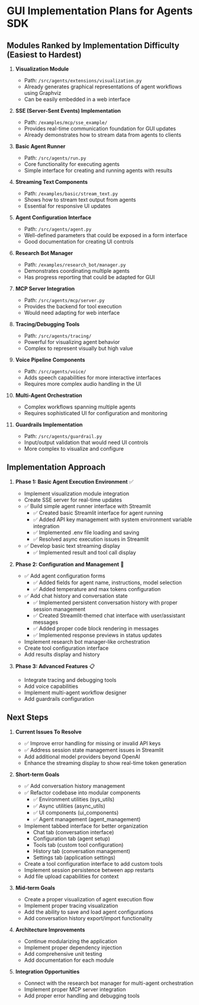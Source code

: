 # GUI Implementation Plans for Agents SDK

## Modules Ranked by Implementation Difficulty (Easiest to Hardest)

1. **Visualization Module**
   - Path: `/src/agents/extensions/visualization.py`
   - Already generates graphical representations of agent workflows using Graphviz
   - Can be easily embedded in a web interface

2. **SSE (Server-Sent Events) Implementation**
   - Path: `/examples/mcp/sse_example/`
   - Provides real-time communication foundation for GUI updates
   - Already demonstrates how to stream data from agents to clients

3. **Basic Agent Runner**
   - Path: `/src/agents/run.py`
   - Core functionality for executing agents
   - Simple interface for creating and running agents with results

4. **Streaming Text Components**
   - Path: `/examples/basic/stream_text.py`
   - Shows how to stream text output from agents
   - Essential for responsive UI updates

5. **Agent Configuration Interface**
   - Path: `/src/agents/agent.py`
   - Well-defined parameters that could be exposed in a form interface
   - Good documentation for creating UI controls

6. **Research Bot Manager**
   - Path: `/examples/research_bot/manager.py`
   - Demonstrates coordinating multiple agents
   - Has progress reporting that could be adapted for GUI

7. **MCP Server Integration**
   - Path: `/src/agents/mcp/server.py`
   - Provides the backend for tool execution
   - Would need adapting for web interface

8. **Tracing/Debugging Tools**
   - Path: `/src/agents/tracing/`
   - Powerful for visualizing agent behavior
   - Complex to represent visually but high value 

9. **Voice Pipeline Components**
   - Path: `/src/agents/voice/`
   - Adds speech capabilities for more interactive interfaces
   - Requires more complex audio handling in the UI

10. **Multi-Agent Orchestration**
    - Complex workflows spanning multiple agents
    - Requires sophisticated UI for configuration and monitoring

11. **Guardrails Implementation**
    - Path: `/src/agents/guardrail.py`
    - Input/output validation that would need UI controls
    - More complex to visualize and configure

## Implementation Approach

1. **Phase 1: Basic Agent Execution Environment** ✅
   - Implement visualization module integration
   - Create SSE server for real-time updates
   - ✅ Build simple agent runner interface with Streamlit
     - ✅ Created basic Streamlit interface for agent running
     - ✅ Added API key management with system environment variable integration
     - ✅ Implemented .env file loading and saving
     - ✅ Resolved async execution issues in Streamlit
   - ✅ Develop basic text streaming display
     - ✅ Implemented result and tool call display

2. **Phase 2: Configuration and Management** 🔄
   - ✅ Add agent configuration forms
     - ✅ Added fields for agent name, instructions, model selection
     - ✅ Added temperature and max tokens configuration
   - ✅ Add chat history and conversation state
     - ✅ Implemented persistent conversation history with proper session management
     - ✅ Created Streamlit-themed chat interface with user/assistant messages
     - ✅ Added proper code block rendering in messages
     - ✅ Implemented response previews in status updates
   - Implement research bot manager-like orchestration
   - Create tool configuration interface
   - Add results display and history

3. **Phase 3: Advanced Features** 📋
   - Integrate tracing and debugging tools
   - Add voice capabilities
   - Implement multi-agent workflow designer
   - Add guardrails configuration

## Next Steps

1. **Current Issues To Resolve**
   - ✅ Improve error handling for missing or invalid API keys
   - ✅ Address session state management issues in Streamlit
   - Add additional model providers beyond OpenAI
   - Enhance the streaming display to show real-time token generation

2. **Short-term Goals**
   - ✅ Add conversation history management
   - ✅ Refactor codebase into modular components
     - ✅ Environment utilities (sys_utils)
     - ✅ Async utilities (async_utils)
     - ✅ UI components (ui_components)
     - ✅ Agent management (agent_management)
   - Implement tabbed interface for better organization
     - Chat tab (conversation interface)
     - Configuration tab (agent setup)
     - Tools tab (custom tool configuration)
     - History tab (conversation management)
     - Settings tab (application settings)
   - Create a tool configuration interface to add custom tools
   - Implement session persistence between app restarts
   - Add file upload capabilities for context

3. **Mid-term Goals**
   - Create a proper visualization of agent execution flow
   - Implement proper tracing visualization
   - Add the ability to save and load agent configurations
   - Add conversation history export/import functionality
   
4. **Architecture Improvements**
   - Continue modularizing the application
   - Implement proper dependency injection
   - Add comprehensive unit testing
   - Add documentation for each module

4. **Integration Opportunities**
   - Connect with the research bot manager for multi-agent orchestration
   - Implement proper MCP server integration
   - Add proper error handling and debugging tools